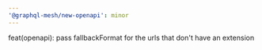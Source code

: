 ```yaml
---
'@graphql-mesh/new-openapi': minor
---
```


feat(openapi): pass fallbackFormat for the urls that don't have an extension
